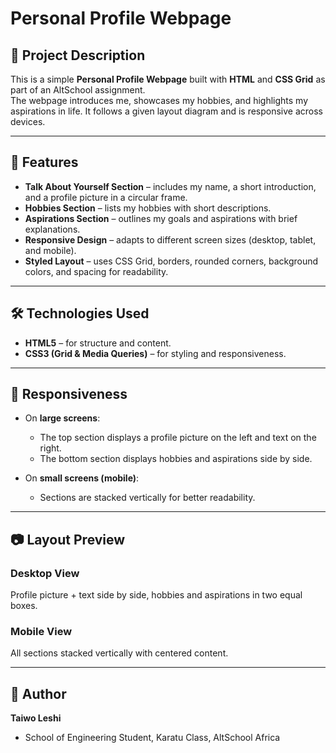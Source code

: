 # Personal Profile Webpage

## 📌 Project Description

This is a simple **Personal Profile Webpage** built with **HTML** and **CSS Grid** as part of an AltSchool assignment.  
The webpage introduces me, showcases my hobbies, and highlights my aspirations in life. It follows a given layout diagram and is responsive across devices.

---

## 🎯 Features

- **Talk About Yourself Section** – includes my name, a short introduction, and a profile picture in a circular frame.
- **Hobbies Section** – lists my hobbies with short descriptions.
- **Aspirations Section** – outlines my goals and aspirations with brief explanations.
- **Responsive Design** – adapts to different screen sizes (desktop, tablet, and mobile).
- **Styled Layout** – uses CSS Grid, borders, rounded corners, background colors, and spacing for readability.

---

## 🛠️ Technologies Used

- **HTML5** – for structure and content.
- **CSS3 (Grid & Media Queries)** – for styling and responsiveness.

---

## 📱 Responsiveness

- On **large screens**:

  - The top section displays a profile picture on the left and text on the right.
  - The bottom section displays hobbies and aspirations side by side.

- On **small screens (mobile)**:
  - Sections are stacked vertically for better readability.

---

## 📷 Layout Preview

### Desktop View

Profile picture + text side by side, hobbies and aspirations in two equal boxes.

### Mobile View

All sections stacked vertically with centered content.

---

## 👤 Author

**Taiwo Leshi**

- School of Engineering Student, Karatu Class, AltSchool Africa
